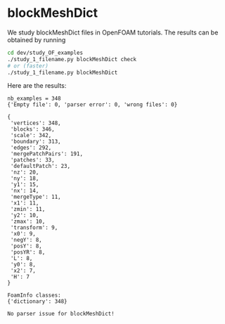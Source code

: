 # blockMeshDict

We study blockMeshDict files in OpenFOAM tutorials. The results can be obtained
by running

```sh
cd dev/study_OF_examples
./study_1_filename.py blockMeshDict check
# or (faster)
./study_1_filename.py blockMeshDict

```

Here are the results:

```
nb_examples = 348
{'Empty file': 0, 'parser error': 0, 'wrong files': 0}

{
 'vertices': 348,
 'blocks': 346,
 'scale': 342,
 'boundary': 313,
 'edges': 292,
 'mergePatchPairs': 191,
 'patches': 33,
 'defaultPatch': 23,
 'nz': 20,
 'ny': 18,
 'y1': 15,
 'nx': 14,
 'mergeType': 11,
 'x1': 11,
 'zmin': 11,
 'y2': 10,
 'zmax': 10,
 'transform': 9,
 'x0': 9,
 'negY': 8,
 'posY': 8,
 'posYR': 8,
 'L': 8,
 'y0': 8,
 'x2': 7,
 'H': 7
}

FoamInfo classes:
{'dictionary': 348}

No parser issue for blockMeshDict!

```

